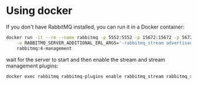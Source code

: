 # Using docker

If you don't have RabbitMQ installed, you can run it in a Docker container:

```sh
docker run -it --rm --name rabbitmq -p 5552:5552 -p 15672:15672 -p 5672:5672  \
    -e RABBITMQ_SERVER_ADDITIONAL_ERL_ARGS='-rabbitmq_stream advertised_host localhost' \
    rabbitmq:4-management
```

wait for the server to start and then enable the stream and stream management plugins:

```sh
docker exec rabbitmq rabbitmq-plugins enable rabbitmq_stream rabbitmq_stream_management
```
